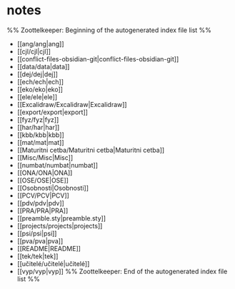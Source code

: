 # notes
%% Zoottelkeeper: Beginning of the autogenerated index file list  %%
-  [[ang/ang|ang]]
-  [[cjl/cjl|cjl]]
-  [[conflict-files-obsidian-git|conflict-files-obsidian-git]]
-  [[data/data|data]]
-  [[dej/dej|dej]]
-  [[ech/ech|ech]]
-  [[eko/eko|eko]]
-  [[ele/ele|ele]]
-  [[Excalidraw/Excalidraw|Excalidraw]]
-  [[export/export|export]]
-  [[fyz/fyz|fyz]]
-  [[har/har|har]]
-  [[kbb/kbb|kbb]]
-  [[mat/mat|mat]]
-  [[Maturitni cetba/Maturitni cetba|Maturitni cetba]]
-  [[Misc/Misc|Misc]]
-  [[numbat/numbat|numbat]]
-  [[ONA/ONA|ONA]]
-  [[OSE/OSE|OSE]]
-  [[Osobnosti|Osobnosti]]
-  [[PCV/PCV|PCV]]
-  [[pdv/pdv|pdv]]
-  [[PRA/PRA|PRA]]
-  [[preamble.sty|preamble.sty]]
-  [[projects/projects|projects]]
-  [[psi/psi|psi]]
-  [[pva/pva|pva]]
-  [[README|README]]
-  [[tek/tek|tek]]
-  [[učitelé/učitelé|učitelé]]
-  [[vyp/vyp|vyp]]
%% Zoottelkeeper: End of the autogenerated index file list  %%
